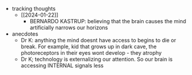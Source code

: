   * tracking thoughts
    * [[2024-01-22]]
      * BERNARDO KASTRUP: believing that the brain causes the mind artificially narrows our horizons
  * anecdotes
    * Dr K: anything the mind doesnt have access to begins to die or break. For example, kid that grows up in dark cave, the photoreceptors in their eyes wont develop - they atrophy
    * Dr K; technology is externalizing our attention. So our brain is accessing INTERNAL signals less